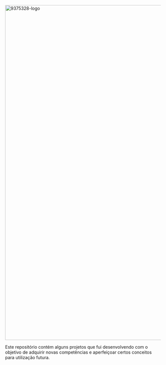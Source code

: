 <img width="1085" alt="9375328-logo" src="https://github.com/ChicoFinels/Code4Fun/assets/117661082/fbade8ef-7eb3-4be9-8b55-d6e9e4ec6d67">

Este repositório contém alguns projetos que fui desenvolvendo com o objetivo de adquirir novas competências e aperfeiçoar certos conceitos para utilização futura.
